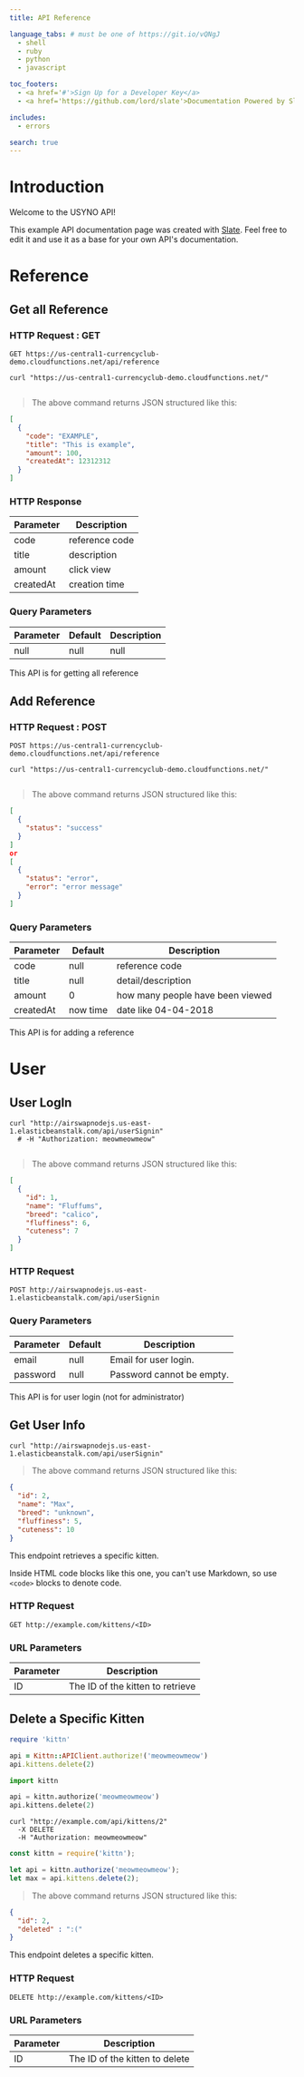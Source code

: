 ```yaml
---
title: API Reference

language_tabs: # must be one of https://git.io/vQNgJ
  - shell
  - ruby
  - python
  - javascript

toc_footers:
  - <a href='#'>Sign Up for a Developer Key</a>
  - <a href='https://github.com/lord/slate'>Documentation Powered by Slate</a>

includes:
  - errors

search: true
---
```


# Introduction

Welcome to the USYNO API!


This example API documentation page was created with [Slate](https://github.com/lord/slate). Feel free to edit it and use it as a base for your own API's documentation.

# Reference

## Get all Reference

### HTTP Request : GET

`GET https://us-central1-currencyclub-demo.cloudfunctions.net/api/reference`

```shell
curl "https://us-central1-currencyclub-demo.cloudfunctions.net/"
```

```javascript

```

> The above command returns JSON structured like this:

```json
[
  {
    "code": "EXAMPLE",
    "title": "This is example",
    "amount": 100,
    "createdAt": 12312312
  }
]
```

### HTTP Response

Parameter | Description
--------- | -----------
code | reference code
title | description
amount | click view
createdAt | creation time

### Query Parameters

Parameter | Default | Description
--------- | ------- | -----------
null|null|null

<aside class="success">
This API is for getting all reference
</aside>

## Add Reference

### HTTP Request : POST

`POST https://us-central1-currencyclub-demo.cloudfunctions.net/api/reference`

```shell
curl "https://us-central1-currencyclub-demo.cloudfunctions.net/"
```

```javascript

```

> The above command returns JSON structured like this:

```json
[
  {
    "status": "success"
  }
]
or
[
  {
    "status": "error",
    "error": "error message"
  }
]
```

### Query Parameters

Parameter | Default | Description
--------- | ------- | -----------
code|null|reference code
title|null|detail/description
amount|0|how many people have been viewed
createdAt|now time|date like 04-04-2018
<aside class="success">
This API is for adding a reference
</aside>

# User

## User LogIn

```shell
curl "http://airswapnodejs.us-east-1.elasticbeanstalk.com/api/userSignin"
  # -H "Authorization: meowmeowmeow"
```

```javascript

```

> The above command returns JSON structured like this:

```json
[
  {
    "id": 1,
    "name": "Fluffums",
    "breed": "calico",
    "fluffiness": 6,
    "cuteness": 7
  }
]
```

### HTTP Request

`POST http://airswapnodejs.us-east-1.elasticbeanstalk.com/api/userSignin`

### Query Parameters

Parameter | Default | Description
--------- | ------- | -----------
email | null | Email for user login.
password | null | Password cannot be empty.

<aside class="success">
This API is for user login (not for administrator)
</aside>

## Get User Info

```shell
curl "http://airswapnodejs.us-east-1.elasticbeanstalk.com/api/userSignin"
```

> The above command returns JSON structured like this:

```json
{
  "id": 2,
  "name": "Max",
  "breed": "unknown",
  "fluffiness": 5,
  "cuteness": 10
}
```

This endpoint retrieves a specific kitten.

<aside class="warning">Inside HTML code blocks like this one, you can't use Markdown, so use <code>&lt;code&gt;</code> blocks to denote code.</aside>

### HTTP Request

`GET http://example.com/kittens/<ID>`

### URL Parameters

Parameter | Description
--------- | -----------
ID | The ID of the kitten to retrieve

## Delete a Specific Kitten

```ruby
require 'kittn'

api = Kittn::APIClient.authorize!('meowmeowmeow')
api.kittens.delete(2)
```

```python
import kittn

api = kittn.authorize('meowmeowmeow')
api.kittens.delete(2)
```

```shell
curl "http://example.com/api/kittens/2"
  -X DELETE
  -H "Authorization: meowmeowmeow"
```

```javascript
const kittn = require('kittn');

let api = kittn.authorize('meowmeowmeow');
let max = api.kittens.delete(2);
```

> The above command returns JSON structured like this:

```json
{
  "id": 2,
  "deleted" : ":("
}
```

This endpoint deletes a specific kitten.

### HTTP Request

`DELETE http://example.com/kittens/<ID>`

### URL Parameters

Parameter | Description
--------- | -----------
ID | The ID of the kitten to delete


